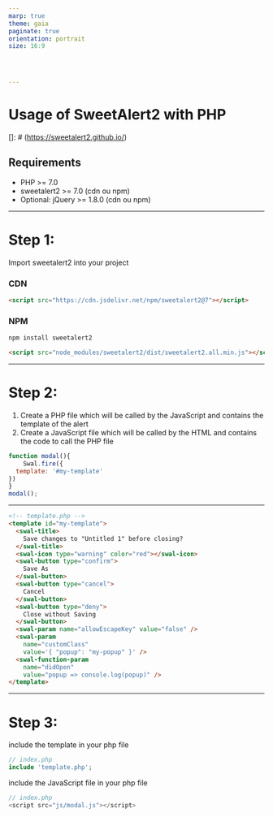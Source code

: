 ```yaml
---
marp: true
theme: gaia
paginate: true
orientation: portrait
size: 16:9




---
```

# Usage of SweetAlert2 with PHP

[]: # (https://sweetalert2.github.io/)


## Requirements
- PHP >= 7.0
- sweetalert2 >= 7.0 (cdn ou npm)
- Optional: jQuery >= 1.8.0 (cdn ou npm)
---
# Step 1: 
Import sweetalert2 into your project
### CDN
```html
<script src="https://cdn.jsdelivr.net/npm/sweetalert2@7"></script>
```
### NPM
```bash
npm install sweetalert2
```
```html
<script src="node_modules/sweetalert2/dist/sweetalert2.all.min.js"></script>
```
---
# Step 2: 
1. Create a PHP file which will be called by the JavaScript and contains the template of the alert
2. Create a JavaScript file which will be called by the HTML and contains the code to call the PHP file
```js
function modal(){
    Swal.fire({
  template: '#my-template'
})
} 
modal();
```
---
```html
<!-- template.php -->
<template id="my-template">
  <swal-title>
    Save changes to "Untitled 1" before closing?
  </swal-title>
  <swal-icon type="warning" color="red"></swal-icon>
  <swal-button type="confirm">
    Save As
  </swal-button>
  <swal-button type="cancel">
    Cancel
  </swal-button>
  <swal-button type="deny">
    Close without Saving
  </swal-button>
  <swal-param name="allowEscapeKey" value="false" />
  <swal-param
    name="customClass"
    value='{ "popup": "my-popup" }' />
  <swal-function-param
    name="didOpen"
    value="popup => console.log(popup)" />
</template>
```
---
# Step 3:
include the template in your php file

```php
// index.php
include 'template.php';
```

include the JavaScript file in your php file

```php
// index.php
<script src="js/modal.js"></script>
```









